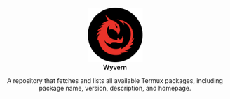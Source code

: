 <p align="center">
  <img width="125" height="125" src="logo.png">
  <br><b>Wyvern</b></p>
  
  <p align="center">
    A repository that fetches and lists all available Termux packages, including package name, version, description, and homepage.
  </p>

